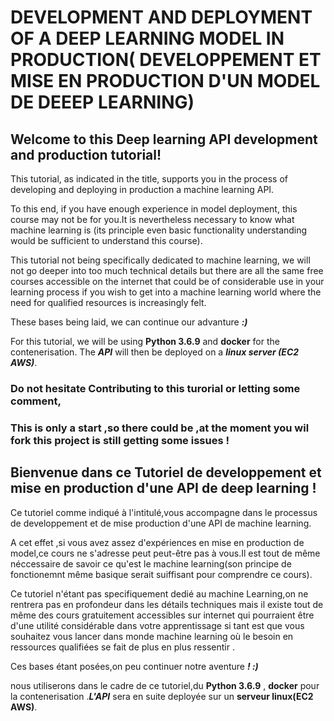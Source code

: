 # DEVELOPMENT AND DEPLOYMENT OF A  DEEP LEARNING MODEL  IN PRODUCTION( DEVELOPPEMENT ET MISE EN PRODUCTION D'UN MODEL DE DEEEP LEARNING)

## Welcome to this Deep learning API development and production tutorial!

This tutorial, as indicated in the title, supports you in the process of developing and deploying  in production a machine learning API.

To this end, if you have enough experience in model deployment, this course may not be for you.It is nevertheless necessary to know what machine learning is (its principle even basic functionality understanding would be sufficient to understand this course).

This tutorial not being  specifically dedicated to machine learning, we will not go  deeper into too much technical details but there are all the same free courses accessible on the internet that could be of considerable use in your learning process if you wish to get into a machine learning world where the need for qualified resources is increasingly felt.

These bases being laid, we can continue our advanture ***:)***

For this tutorial, we will be using **Python 3.6.9** and  **docker** for the contenerisation. The  ***API*** will then be deployed on a ***linux server (EC2 AWS)***.




### Do not hesitate Contributing to this turorial or letting some comment,

### This is only a start ,so there could be ,at the moment you wil fork this project is still getting some issues **!**






## Bienvenue dans ce Tutoriel de developpement et mise en production d'une API de deep learning !


Ce tutoriel  comme indiqué à l'intitulé,vous accompagne dans le processus de developpement et de mise production d'une API de machine learning.

A cet effet ,si vous avez assez d'expériences en mise en production de model,ce cours ne s'adresse peut peut-être
 pas à vous.Il est tout de même néccessaire de savoir ce qu'est le machine learning(son principe de fonctionemnt même basique serait suiffisant pour comprendre ce cours).

Ce tutoriel  n'étant pas specifiquement dedié au machine Learning,on ne rentrera pas en profondeur dans les détails techniques mais il existe tout de même  des cours gratuitement accessibles sur internet qui pourraient être  d'une utilité considérable dans votre apprentissage si tant est que vous souhaitez vous lancer dans monde  machine learning où  le besoin en ressources qualifiées se  fait de plus en plus ressentir .


Ces bases étant posées,on peu continuer notre aventure ***! :)***

nous utiliserons dans le cadre de ce tutoriel,du **Python 3.6.9** , **docker** pour la contenerisation .***L'API***   sera en suite deployée sur un **serveur linux(EC2 AWS)**.



